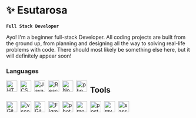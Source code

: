 # ✨ Esutarosa

**`Full Stack Developer`**

Ayo! I'm a beginner full-stack Developer. All coding projects are built from the ground up, from planning and designing all the way to solving real-life problems with code. There should most likely be something else here, but it will definitely appear soon!

### Languages

<img align="left" alt="HTML" width="30px" style="margin-right:8px;" src="https://cdn.jsdelivr.net/gh/devicons/devicon/icons/html5/html5-plain.svg" />
<img align="left" alt="CSS" width="30px" style="margin-right:8px;" src="https://cdn.jsdelivr.net/gh/devicons/devicon/icons/css3/css3-plain.svg" />
<img align="left" alt="JavaScript" width="30px" style="margin-right:8px;" src="https://cdn.jsdelivr.net/gh/devicons/devicon/icons/javascript/javascript-plain.svg" />
<img align="left" alt="React" width="30px" style="margin-right:8px;" src="https://cdn.jsdelivr.net/gh/devicons/devicon/icons/react/react-original.svg" />
<img align="left" alt="NodeJS" width="30px" style="margin-right:8px;" src="https://cdn.jsdelivr.net/gh/devicons/devicon/icons/nodejs/nodejs-original.svg" />
<img align="left" alt="php" width="30px" style="margin-right:8px;" src="https://cdn.jsdelivr.net/gh/devicons/devicon/icons/php/php-original.svg" />


## Tools

<img align="left" alt="Git" width="30px" style="margin-right:8px;" src="https://cdn.jsdelivr.net/gh/devicons/devicon/icons/git/git-original.svg" />
<img align="left" alt="vscode" width="30px" style="margin-right:8px;" src="https://cdn.jsdelivr.net/gh/devicons/devicon/icons/vscode/vscode-original.svg" />
<img align="left" alt="GitHub" width="30px" style="margin-right:8px;" src="https://cdn.jsdelivr.net/gh/devicons/devicon/icons/github/github-original.svg" />
<img align="left" alt="Figma" width="30px" style="margin-right:8px;" src="https://cdn.jsdelivr.net/gh/devicons/devicon/icons/figma/figma-original.svg" />
<img align="left" alt="photoshop" width="30px" style="margin-right:8px;" src="https://cdn.jsdelivr.net/gh/devicons/devicon/icons/photoshop/photoshop-plain.svg" />
<img align="left" alt="mongodb" width="30px" style="margin-right:8px;" src="https://cdn.jsdelivr.net/gh/devicons/devicon/icons/mongodb/mongodb-original.svg" />
<img align="left" alt="postgresql" width="30px" style="margin-right:8px;" src="https://cdn.jsdelivr.net/gh/devicons/devicon/icons/postgresql/postgresql-original.svg" />
<img align="left" alt="mysql" width="30px" style="margin-right:8px;" src="https://cdn.jsdelivr.net/gh/devicons/devicon/icons/mysql/mysql-original.svg" />     
<img align="left" alt="sass" width="30px" style="margin-right:8px;" src="https://cdn.jsdelivr.net/gh/devicons/devicon/icons/sass/sass-original.svg" />
          
          